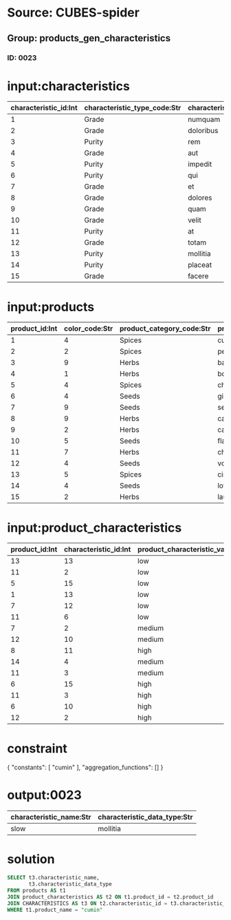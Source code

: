 # Source: CUBES-spider
## Group: products_gen_characteristics
### ID: 0023

# input:characteristics

| characteristic_id:Int | characteristic_type_code:Str | characteristic_data_type:Str | characteristic_name:Str | other_characteristic_details:Str |
|---|---|---|---|---|
| 1 | Grade | numquam | slow | nan |
| 2 | Grade | doloribus | fast | nan |
| 3 | Purity | rem | warm | nan |
| 4 | Grade | aut | hot | nan |
| 5 | Purity | impedit | hot | nan |
| 6 | Purity | qui | warm | nan |
| 7 | Grade | et | cool | nan |
| 8 | Grade | dolores | cool | nan |
| 9 | Grade | quam | cool | nan |
| 10 | Grade | velit | fast | nan |
| 11 | Purity | at | fast | nan |
| 12 | Grade | totam | error | nan |
| 13 | Purity | mollitia | slow | nan |
| 14 | Purity | placeat | slow | nan |
| 15 | Grade | facere | slow | nan |

# input:products

| product_id:Int | color_code:Str | product_category_code:Str | product_name:Str | typical_buying_price:Str | typical_selling_price:Str | product_description:Str | other_product_details:Str |
|---|---|---|---|---|---|---|---|
| 1 | 4 | Spices | cumin | nan | 2878.3 | et | nan |
| 2 | 2 | Spices | peper | 352447.2874677 | 1892070.2803543 | rerum | nan |
| 3 | 9 | Herbs | basil | 503.8431967 | 0.1859512 | officia | nan |
| 4 | 1 | Herbs | borage | nan | 10377614.847385 | blanditiis | nan |
| 5 | 4 | Spices | chili | nan | 39446.0 | eius | nan |
| 6 | 4 | Seeds | ginger | 5.578 | 52735.6101 | doloribus | nan |
| 7 | 9 | Seeds | sesame | 1284268.0659 | 68205825.7 | et | nan |
| 8 | 9 | Herbs | caraway | 24493.0 | nan | nulla | nan |
| 9 | 2 | Herbs | catnip | 12008702.623 | 21577.891642 | vel | nan |
| 10 | 5 | Seeds | flax | 339404395.7 | 59622629.74 | et | nan |
| 11 | 7 | Herbs | chervil | nan | nan | minus | nan |
| 12 | 4 | Seeds | voluptatem | 162.0 | 149.0 | officia | nan |
| 13 | 5 | Spices | cinnam | 1686539.4 | 17595111.4 | nisi | nan |
| 14 | 4 | Seeds | lotus | 43221310.465574 | 63589.4054376 | exercitationem | nan |
| 15 | 2 | Herbs | laurel | nan | 57857.0 | ut | nan |

# input:product_characteristics

| product_id:Int | characteristic_id:Int | product_characteristic_value:Str |
|---|---|---|
| 13 | 13 | low |
| 11 | 2 | low |
| 5 | 15 | low |
| 1 | 13 | low |
| 7 | 12 | low |
| 11 | 6 | low |
| 7 | 2 | medium |
| 12 | 10 | medium |
| 8 | 11 | high |
| 14 | 4 | medium |
| 11 | 3 | medium |
| 6 | 15 | high |
| 11 | 3 | high |
| 6 | 10 | high |
| 12 | 2 | high |

# constraint

{
  "constants": [
    "cumin"
  ],
  "aggregation_functions": []
}

# output:0023

| characteristic_name:Str | characteristic_data_type:Str |
|---|---|
| slow | mollitia |

# solution

```sql
SELECT t3.characteristic_name,
       t3.characteristic_data_type
FROM products AS t1
JOIN product_characteristics AS t2 ON t1.product_id = t2.product_id
JOIN CHARACTERISTICS AS t3 ON t2.characteristic_id = t3.characteristic_id
WHERE t1.product_name = "cumin"
```
